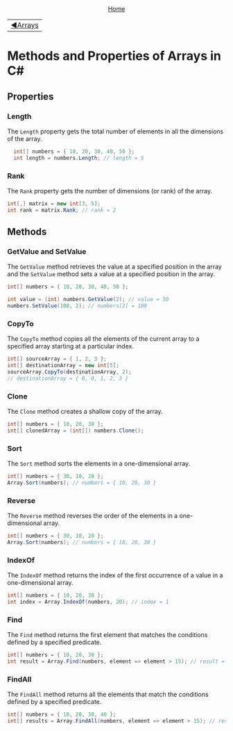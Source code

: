 <div align="center">
    <a href="/README.md">Home</a>
</div>
<table align=center>
  <tr>
    <td align="left">
      <a href="./01_basic.md">◀️Arrays</a>
    </td>
  </tr>
</table>

# Methods and Properties of Arrays in C#

## Properties

### Length
The `Length` property gets the total number of elements in all the dimensions of the array.
```csharp
  int[] numbers = { 10, 20, 30, 40, 50 };
  int length = numbers.Length; // length = 5
```

### Rank
The `Rank` property gets the number of dimensions (or rank) of the array.
```csharp
int[,] matrix = new int[3, 5];
int rank = matrix.Rank; // rank = 2
```

## Methods

### GetValue and SetValue
The `GetValue` method retrieves the value at a specified position in the array and the `SetValue` method sets a value at a specified position in the array.
```csharp
int[] numbers = { 10, 20, 30, 40, 50 };

int value = (int) numbers.GetValue(2); // value = 30
numbers.SetValue(100, 2); // numbers[2] = 100
```

### CopyTo
The `CopyTo` method copies all the elements of the current array to a specified array starting at a particular index.
```csharp
int[] sourceArray = { 1, 2, 3 };
int[] destinationArray = new int[5];
sourceArray.CopyTo(destinationArray, 2);
// destinationArray = { 0, 0, 1, 2, 3 }
```

### Clone
The `Clone` method creates a shallow copy of the array.
```csharp
int[] numbers = { 10, 20, 30 };
int[] clonedArray = (int[]) numbers.Clone();
```

### Sort
The `Sort` method sorts the elements in a one-dimensional array.
```csharp
int[] numbers = { 30, 10, 20 };
Array.Sort(numbers); // numbers = { 10, 20, 30 }
```

### Reverse
The `Reverse` method reverses the order of the elements in a one-dimensional array.
```csharp
int[] numbers = { 30, 10, 20 };
Array.Sort(numbers); // numbers = { 10, 20, 30 }
```

### IndexOf
The `IndexOf` method returns the index of the first occurrence of a value in a one-dimensional array.
```csharp
int[] numbers = { 10, 20, 30 };
int index = Array.IndexOf(numbers, 20); // index = 1
```

### Find
The `Find` method returns the first element that matches the conditions defined by a specified predicate.
```csharp
int[] numbers = { 10, 20, 30 };
int result = Array.Find(numbers, element => element > 15); // result = 20
```

### FindAll
The `FindAll` method returns all the elements that match the conditions defined by a specified predicate.
```csharp
int[] numbers = { 10, 20, 30, 40 };
int[] results = Array.FindAll(numbers, element => element > 15); // results = { 20, 30, 40 }
```